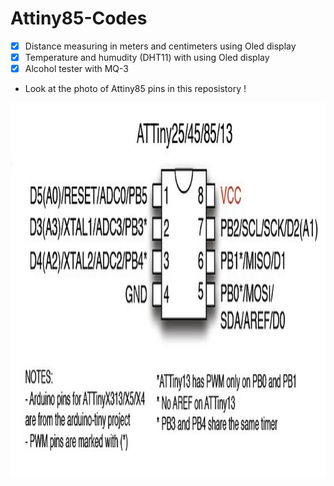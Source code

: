 # Attiny85-Codes

- [x] Distance measuring in meters and centimeters using Oled display
- [x] Temperature and humudity (DHT11) with using Oled display
- [x] Alcohol tester with MQ-3
- Look at the photo of Attiny85 pins in this reposistory !
<center><img src="Attiny85-Pins.png" alt="Attiny85 Pins or Pinout" width="800" height="600"></center>

